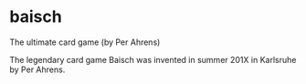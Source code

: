 # baisch
The ultimate card game (by Per Ahrens)

The legendary card game Baisch was invented in summer 201X in Karlsruhe by Per Ahrens.

